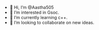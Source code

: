 - 👋 Hi, I’m @Aastha505
- 👀 I’m interested in Gsoc.
- 🌱 I’m currently learning c++.
- 💞️ I’m looking to collaborate on new ideas.

<!---
Aastha505/Aastha505 is a ✨ special ✨ repository because its `README.md` (this file) appears on your GitHub profile.
You can click the Preview link to take a look at your changes.
--->
